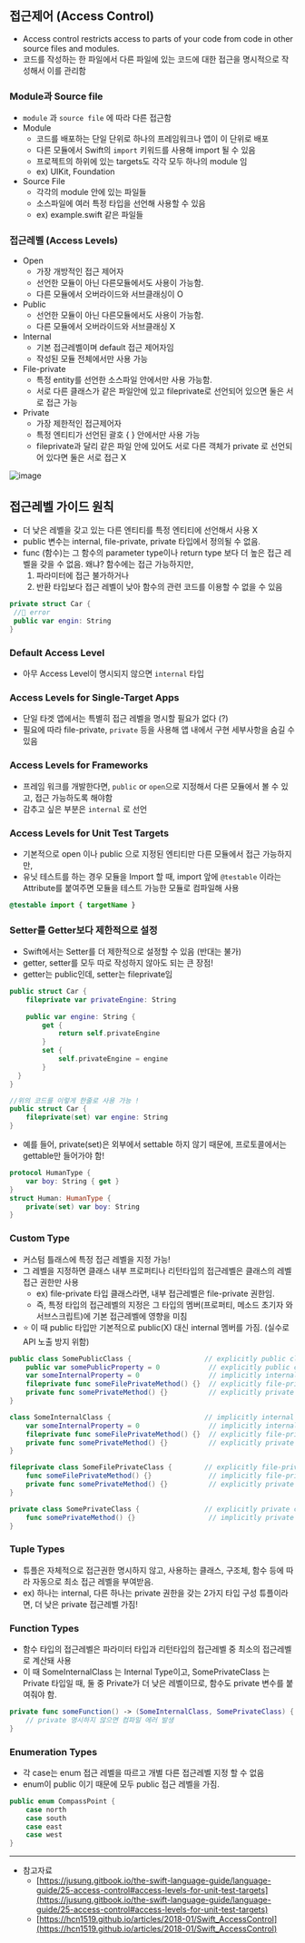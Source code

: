 ## 접근제어 (Access Control)

- Access control restricts access to parts of your code from code in other source files and modules.
- 코드를 작성하는 한 파일에서 다른 파일에 있는 코드에 대한 접근을 명시적으로 작성해서 이를 관리함

### Module과 Source file

- `module` 과 `source file` 에 따라 다른 접근함
- Module
    - 코드를 배포하는 단일 단위로 하나의 프레임워크나 앱이 이 단위로 배포
    - 다른 모듈에서 Swift의 `import` 키워드를 사용해 import 될 수 있음
    - 프로젝트의 하위에 있는 targets도 각각 모두 하나의 module 임
    - ex) UIKit, Foundation
- Source File
    - 각각의 module 안에 있는 파일들
    - 소스파일에 여러 특정 타입을 선언해 사용할 수 있음
    - ex) example.swift 같은 파일들

### 접근레벨 (Access Levels)
- Open
    - 가장 개방적인 접근 제어자
    - 선언한 모듈이 아닌 다른모듈에서도 사용이 가능함.
    - 다른 모듈에서 오버라이드와 서브클래싱이 O
- Public
    - 선언한 모듈이 아닌 다른모듈에서도 사용이 가능함.
    - 다른 모듈에서 오버라이드와 서브클래싱 X
- Internal
    - 기본 접근레벨이며 default 접근 제어자임
    - 작성된 모듈 전체에서만 사용 가능
- File-private
    - 특정 entity를 선언한 소스파일 안에서만 사용 가능함.
    - 서로 다른 클래스가 같은 파일안에 있고 fileprivate로 선언되어 있으면 둘은 서로 접근 가능
- Private
    - 가장 제한적인 접근제어자
    - 특정 엔티티가 선언된 괄호 { } 안에서만 사용 가능
    - fileprivate과 달리 같은 파일 안에 있어도 서로 다른 객체가 private 로 선언되어 있다면 둘은 서로 접근 X
 
![image](https://user-images.githubusercontent.com/37897873/167602793-8c5a2dd1-f209-4a41-b2bd-c1998115bdd2.png)

## 접근레벨 가이드 원칙

- 더 낮은 레벨을 갖고 있는 다른 엔티티를 특정 엔티티에 선언해서 사용 X
- public 변수는 internal, file-private, private 타입에서 정의될 수 없음.
- func (함수)는 그 함수의 parameter type이나 return type 보다 더 높은 접근 레벨을 갖을 수 없음. 
왜냐? 함수에는 접근 가능하지만,
    1) 파라미터에 접근 불가하거나
    2) 반환 타입보다 접근 레벨이 낮아 함수의 관련 코드를 이용할 수 없을 수 있음

```swift
private struct Car {
 //🚨 error
 public var engin: String 
}
```

### Default Access Level

- 아무 Access Level이 명시되지 않으면 `internal` 타입

### Access Levels for Single-Target Apps

- 단일 타겟 앱에서는 특별히 접근 레벨을 명시할 필요가 없다 (?)
- 필요에 따라 file-private, `private` 등을 사용해 앱 내에서 구현 세부사항을 숨길 수 있음

### Access Levels for Frameworks

- 프레임 워크를 개발한다면, `public` or `open`으로 지정해서 다른 모듈에서 볼 수 있고, 접근 가능하도록 해야함
- 감추고 싶은 부분은 `internal` 로 선언

### Access Levels for Unit Test Targets

- 기본적으로  open 이나 public 으로 지정된 엔티티만 다른 모듈에서 접근 가능하지만,
- 유닛 테스트를 하는 경우 모듈을 Import 할 때, import 앞에 `@testable` 이라는 Attribute를 붙여주면 모듈을 테스트 가능한 모듈로 컴파일해 사용

```swift
@testable import { targetName }
```

### Setter를 Getter보다 제한적으로 설정

- Swift에서는 Setter를 더 제한적으로 설정할 수 있음 (반대는 불가)
- getter, setter를 모두 따로 작성하지 않아도 되는 큰 장점!
- getter는 public인데, setter는 fileprivate임

```swift
public struct Car {
	fileprivate var privateEngine: String
	
	public var engine: String {
		get {
			return self.privateEngine
		}
		set {
			self.privateEngine = engine
		}
  }
}

//위의 코드를 이렇게 한줄로 사용 가능 !
public struct Car {
	fileprivate(set) var engine: String
}

```

- 예를 들어, private(set)은 외부에서 settable 하지 않기 때문에, 프로토콜에서는 gettable만 들어가야 함!

```swift
protocol HumanType {
	var boy: String { get }
}
struct Human: HumanType {
	private(set) var boy: String
}

```

### Custom Type

- 커스텀 틀래스에 특정 접근 레벨을 지정 가능!
- 그 레벨을 지정하면 클래스 내부 프로퍼티나 리턴타입의 접근레벨은 클래스의 레벨 접근 권한만 사용
    - ex) file-private 타입 클래스라면, 내부 접근레벨은 file-private 권한임.
    - 즉, 특정 타입의 접근레벨의 지정은 그 타입의 멤버(프로퍼티, 메소드 초기자 와 서브스크립트)에 기본 접근레벨에 영향을 미침
- ⭐️ 이 때 public 타입만 기본적으로 public(X) 대신 internal 멤버를 가짐. (실수로 API 노출 방지 위함)

```swift
public class SomePublicClass {                  // explicitly public class
    public var somePublicProperty = 0            // explicitly public class member
    var someInternalProperty = 0                 // implicitly internal class member
    fileprivate func someFilePrivateMethod() {}  // explicitly file-private class member
    private func somePrivateMethod() {}          // explicitly private class member
}

class SomeInternalClass {                       // implicitly internal class
    var someInternalProperty = 0                 // implicitly internal class member
    fileprivate func someFilePrivateMethod() {}  // explicitly file-private class member
    private func somePrivateMethod() {}          // explicitly private class member
}

fileprivate class SomeFilePrivateClass {        // explicitly file-private class
    func someFilePrivateMethod() {}              // implicitly file-private class member
    private func somePrivateMethod() {}          // explicitly private class member
}

private class SomePrivateClass {                // explicitly private class
    func somePrivateMethod() {}                  // implicitly private class member
}
```

### Tuple Types

- 튜플은 자체적으로 접근권한 명시하지 않고, 사용하는 클래스, 구조체, 함수 등에 따라 자동으로 최소 접근 레벨을 부여받음.
- ex) 하나는 internal, 다른 하나는 private 권한을 갖는 2가지 타입 구성 튜플이라면, 
더 낮은 private 접근레벨 가짐!

### Function Types

- 함수 타입의 접근레벨은 파라미터 타입과 리턴타입의 접근레벨 중 최소의 접근레벨로 계산돼 사용
- 이 때 SomeInternalClass 는 Internal Type이고, SomePrivateClass 는 Private 타입일 때, 
둘 중 Private가 더 낮은 레벨이므로, 함수도 private 변수를 붙여줘야 함.

```swift
private func someFunction() -> (SomeInternalClass, SomePrivateClass) {
    // private 명시하지 않으면 컴파일 에러 발생 
}
```

### Enumeration Types

- 각 case는 enum 접근 레벨을 따르고 개별 다른 접근레벨 지정 할 수 없음
- enum이 public 이기 때문에 모두 public 접근 레벨을 가짐.

```swift
public enum CompassPoint {
    case north
    case south
    case east
    case west
}
```

---

- 참고자료
    - [https://jusung.gitbook.io/the-swift-language-guide/language-guide/25-access-control#access-levels-for-unit-test-targets](https://jusung.gitbook.io/the-swift-language-guide/language-guide/25-access-control#access-levels-for-unit-test-targets)
    - [https://hcn1519.github.io/articles/2018-01/Swift_AccessControl](https://hcn1519.github.io/articles/2018-01/Swift_AccessControl)
